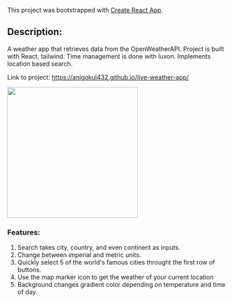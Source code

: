 This project was bootstrapped with [Create React App](https://github.com/facebook/create-react-app).

## Description:
A weather app that retrieves data from the OpenWeatherAPI. Project is built with React, tailwind. Time management is done with luxon. Implements location based search.

Link to project: https://anigokul432.github.io/live-weather-app/

<img src="https://user-images.githubusercontent.com/10840539/186036498-9ca99870-b8f4-4a8b-8840-7317a49d1e05.png" width="300">

### Features:
1. Search takes city, country, and even continent as inputs.
2. Change between imperial and metric units.
3. Quickly select 5 of the world's famous cities throught the first row of buttons.
4. Use the map marker icon to get the weather of your current location
5. Background changes gradient color depending on temperature and time of day.
